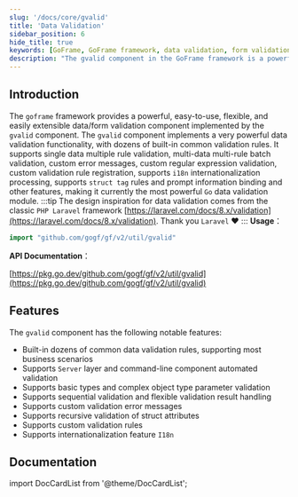 ```yaml
---
slug: '/docs/core/gvalid'
title: 'Data Validation'
sidebar_position: 6
hide_title: true
keywords: [GoFrame, GoFrame framework, data validation, form validation, gvalid, validation rules, custom validation, internationalization, struct attribute validation, server automation validation]
description: "The gvalid component in the GoFrame framework is a powerful, flexible, and easily extensible tool for data and form validation. The gvalid component offers a variety of common validation rules, supports multi-data and multi-rule validation, custom error messages, internationalization processing, and more, making it the most powerful data validation module in Go language."
---
```


## Introduction

The `goframe` framework provides a powerful, easy-to-use, flexible, and easily extensible data/form validation component implemented by the `gvalid` component. The `gvalid` component implements a very powerful data validation functionality, with dozens of built-in common validation rules. It supports single data multiple rule validation, multi-data multi-rule batch validation, custom error messages, custom regular expression validation, custom validation rule registration, supports `i18n` internationalization processing, supports `struct tag` rules and prompt information binding and other features, making it currently the most powerful `Go` data validation module.
:::tip
The design inspiration for data validation comes from the classic `PHP Laravel` framework [https://laravel.com/docs/8.x/validation](https://laravel.com/docs/8.x/validation). Thank you `Laravel` ❤️
:::
**Usage**：

```go
import "github.com/gogf/gf/v2/util/gvalid"
```

**API Documentation**：

[https://pkg.go.dev/github.com/gogf/gf/v2/util/gvalid](https://pkg.go.dev/github.com/gogf/gf/v2/util/gvalid)

## Features

The `gvalid` component has the following notable features:

- Built-in dozens of common data validation rules, supporting most business scenarios
- Supports `Server` layer and command-line component automated validation
- Supports basic types and complex object type parameter validation
- Supports sequential validation and flexible validation result handling
- Supports custom validation error messages
- Supports recursive validation of struct attributes
- Supports custom validation rules
- Supports internationalization feature `I18n`

## Documentation

import DocCardList from '@theme/DocCardList';

<DocCardList />
